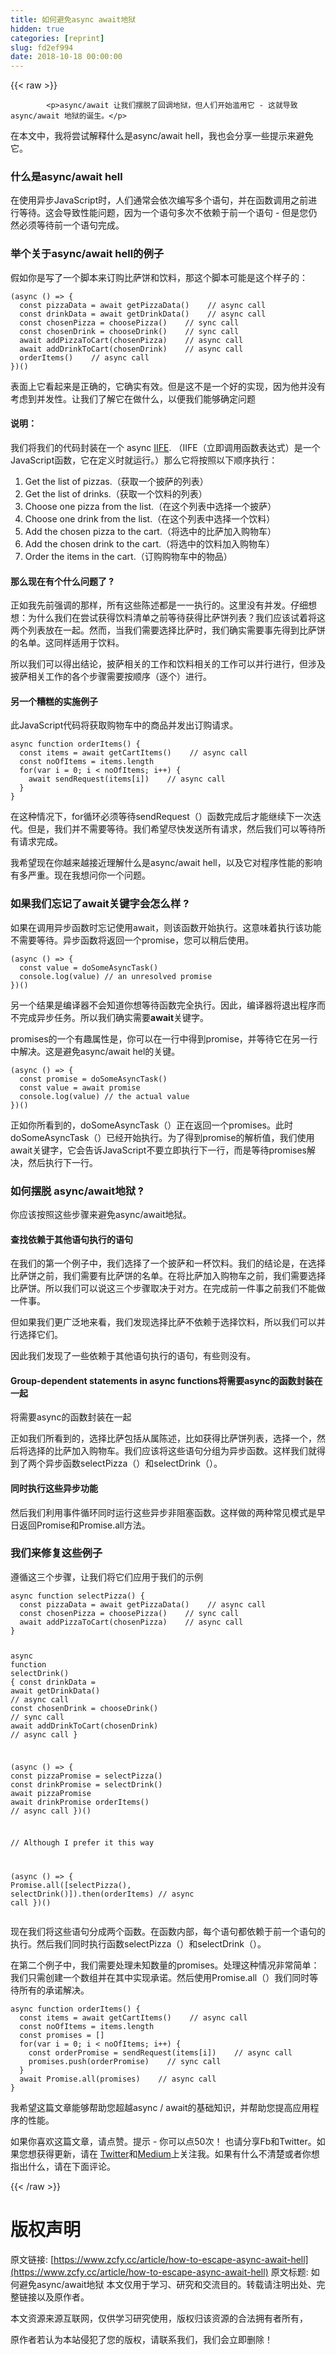 ```yaml
---
title: 如何避免async await地狱
hidden: true
categories: [reprint]
slug: fd2ef994
date: 2018-10-18 00:00:00
---
```


{{< raw >}}

            <p>async/await 让我们摆脱了回调地狱，但人们开始滥用它 - 这就导致async/await 地狱的诞生。</p>
<p>在本文中，我将尝试解释什么是async/await hell，我也会分享一些提示来避免它。</p>
<h3>什么是async/await hell</h3>
<p>在使用异步JavaScript时，人们通常会依次编写多个语句，并在函数调用之前进行等待。这会导致性能问题，因为一个语句多次不依赖于前一个语句 - 但是您仍然必须等待前一个语句完成。</p>
<h3>举个关于async/await hell的例子</h3>
<p>假如你是写了一个脚本来订购比萨饼和饮料，那这个脚本可能是这个样子的：</p>
<pre><code class="hljs dart">(<span class="hljs-keyword">async</span> () =&gt; {
  <span class="hljs-keyword">const</span> pizzaData = <span class="hljs-keyword">await</span> getPizzaData()    <span class="hljs-comment">// async call</span>
  <span class="hljs-keyword">const</span> drinkData = <span class="hljs-keyword">await</span> getDrinkData()    <span class="hljs-comment">// async call</span>
  <span class="hljs-keyword">const</span> chosenPizza = choosePizza()    <span class="hljs-comment">// sync call</span>
  <span class="hljs-keyword">const</span> chosenDrink = chooseDrink()    <span class="hljs-comment">// sync call</span>
  <span class="hljs-keyword">await</span> addPizzaToCart(chosenPizza)    <span class="hljs-comment">// async call</span>
  <span class="hljs-keyword">await</span> addDrinkToCart(chosenDrink)    <span class="hljs-comment">// async call</span>
  orderItems()    <span class="hljs-comment">// async call</span>
})()
</code></pre><p>表面上它看起来是正确的，它确实有效。但是这不是一个好的实现，因为他并没有考虑到并发性。让我们了解它在做什么，以便我们能够确定问题</p>
<h4>说明：</h4>
<p>我们将我们的代码封装在一个 async <a href="https://developer.mozilla.org/en-US/docs/Glossary/IIFE">IIFE</a>. （IIFE（立即调用函数表达式）是一个JavaScript函数，它在定义时就运行。）那么它将按照以下顺序执行：</p>
<ol>
<li>Get the list of pizzas.（获取一个披萨的列表）</li>
<li>Get the list of drinks.（获取一个饮料的列表）</li>
<li>Choose one pizza from the list.（在这个列表中选择一个披萨）</li>
<li>Choose one drink from the list.（在这个列表中选择一个饮料）</li>
<li>Add the chosen pizza to the cart.（将选中的比萨加入购物车）</li>
<li>Add the chosen drink to the cart.（将选中的饮料加入购物车）</li>
<li>Order the items in the cart.（订购购物车中的物品）</li>
</ol>
<h4>那么现在有个什么问题了 ?</h4>
<p>正如我先前强调的那样，所有这些陈述都是一一执行的。这里没有并发。仔细想想：为什么我们在尝试获得饮料清单之前等待获得比萨饼列表？我们应该试着将这两个列表放在一起。然而，当我们需要选择比萨时，我们确实需要事先得到比萨饼的名单。这同样适用于饮料。</p>
<p>所以我们可以得出结论，披萨相关的工作和饮料相关的工作可以并行进行，但涉及披萨相关工作的各个步骤需要按顺序（逐个）进行。</p>
<h4>另一个糟糕的实施例子</h4>
<p>此JavaScript代码将获取购物车中的商品并发出订购请求。</p>
<pre><code class="hljs javascript"><span class="hljs-keyword">async</span> <span class="hljs-function"><span class="hljs-keyword">function</span> <span class="hljs-title">orderItems</span>(<span class="hljs-params"></span>) </span>{
  <span class="hljs-keyword">const</span> items = <span class="hljs-keyword">await</span> getCartItems()    <span class="hljs-comment">// async call</span>
  <span class="hljs-keyword">const</span> noOfItems = items.length
  <span class="hljs-keyword">for</span>(<span class="hljs-keyword">var</span> i = <span class="hljs-number">0</span>; i &lt; noOfItems; i++) {
    <span class="hljs-keyword">await</span> sendRequest(items[i])    <span class="hljs-comment">// async call</span>
  }
}
</code></pre><p>在这种情况下，for循环必须等待sendRequest（）函数完成后才能继续下一次迭代。但是，我们并不需要等待。我们希望尽快发送所有请求，然后我们可以等待所有请求完成。</p>
<p>我希望现在你越来越接近理解什么是async/await hell，以及它对程序性能的影响有多严重。现在我想问你一个问题。</p>
<h3>如果我们忘记了await关键字会怎么样 ?</h3>
<p>如果在调用异步函数时忘记使用await，则该函数开始执行。这意味着执行该功能不需要等待。异步函数将返回一个promise，您可以稍后使用。</p>
<pre><code class="hljs clojure">(<span class="hljs-name">async</span> () =&gt; {
  const value = doSomeAsyncTask()
  console.log(<span class="hljs-name">value</span>) // an unresolved promise
})()
</code></pre><p>另一个结果是编译器不会知道你想等待函数完全执行。因此，编译器将退出程序而不完成异步任务。所以我们确实需要<strong>await</strong>关键字。</p>
<p>promises的一个有趣属性是，你可以在一行中得到promise，并等待它在另一行中解决。这是避免async/await hel的关键。</p>
<pre><code class="hljs clojure">(<span class="hljs-name">async</span> () =&gt; {
  const promise = doSomeAsyncTask()
  const value = await promise
  console.log(<span class="hljs-name">value</span>) // the actual value
})()
</code></pre><p>正如你所看到的，doSomeAsyncTask（）正在返回一个promises。此时doSomeAsyncTask（）已经开始执行。为了得到promise的解析值，我们使用await关键字，它会告诉JavaScript不要立即执行下一行，而是等待promises解决，然后执行下一行。</p>
<h3>如何摆脱 async/await地狱 ?</h3>
<p>你应该按照这些步骤来避免async/await地狱。</p>
<h4>查找依赖于其他语句执行的语句</h4>
<p>在我们的第一个例子中，我们选择了一个披萨和一杯饮料。我们的结论是，在选择比萨饼之前，我们需要有比萨饼的名单。在将比萨加入购物车之前，我们需要选择比萨饼。所以我们可以说这三个步骤取决于对方。在完成前一件事之前我们不能做一件事。</p>
<p>但如果我们更广泛地来看，我们发现选择比萨不依赖于选择饮料，所以我们可以并行选择它们。</p>
<p>因此我们发现了一些依赖于其他语句执行的语句，有些则没有。</p>
<h4>Group-dependent statements in async functions将需要async的函数封装在一起</h4>
<p>将需要async的函数封装在一起</p>
<p>正如我们所看到的，选择比萨包括从属陈述，比如获得比萨饼列表，选择一个，然后将选择的比​​萨加入购物车。我们应该将这些语句分组为异步函数。这样我们就得到了两个异步函数selectPizza（）和selectDrink（）。</p>
<h4>同时执行这些异步功能</h4>
<p>然后我们利用事件循环同时运行这些异步非阻塞函数。这样做的两种常见模式是早日返回Promise和Promise.all方法。</p>
<h3>我们来修复这些例子</h3>
<p>遵循这三个步骤，让我们将它们应用于我们的示例</p>
<pre><code class="hljs javascript"><span class="hljs-keyword">async</span> <span class="hljs-function"><span class="hljs-keyword">function</span> <span class="hljs-title">selectPizza</span>(<span class="hljs-params"></span>) </span>{
  <span class="hljs-keyword">const</span> pizzaData = <span class="hljs-keyword">await</span> getPizzaData()    <span class="hljs-comment">// async call</span>
  <span class="hljs-keyword">const</span> chosenPizza = choosePizza()    <span class="hljs-comment">// sync call</span>
  <span class="hljs-keyword">await</span> addPizzaToCart(chosenPizza)    <span class="hljs-comment">// async call</span>
}

<span class="hljs-keyword">async</span> <span class="hljs-function"><span class="hljs-keyword">function</span> <span class="hljs-title">selectDrink</span>(<span class="hljs-params"></span>) </span>{
  <span class="hljs-keyword">const</span> drinkData = <span class="hljs-keyword">await</span> getDrinkData()    <span class="hljs-comment">// async call</span>
  <span class="hljs-keyword">const</span> chosenDrink = chooseDrink()    <span class="hljs-comment">// sync call</span>
  <span class="hljs-keyword">await</span> addDrinkToCart(chosenDrink)    <span class="hljs-comment">// async call</span>
}

(<span class="hljs-keyword">async</span> () =&gt; {
  <span class="hljs-keyword">const</span> pizzaPromise = selectPizza()
  <span class="hljs-keyword">const</span> drinkPromise = selectDrink()
  <span class="hljs-keyword">await</span> pizzaPromise
  <span class="hljs-keyword">await</span> drinkPromise
  orderItems()    <span class="hljs-comment">// async call</span>
})()

<span class="hljs-comment">// Although I prefer it this way </span>

(<span class="hljs-keyword">async</span> () =&gt; {
  <span class="hljs-built_in">Promise</span>.all([selectPizza(), selectDrink()]).then(orderItems)   <span class="hljs-comment">// async call</span>
})()
</code></pre><p>现在我们将这些语句分成两个函数。在函数内部，每个语句都依赖于前一个语句的执行。然后我们同时执行函数selectPizza（）和selectDrink（）。</p>
<p>在第二个例子中，我们需要处理未知数量的promises。处理这种情况非常简单：我们只需创建一个数组并在其中实现承诺。然后使用Promise.all（）我们同时等待所有的承诺解决。</p>
<pre><code class="hljs javascript"><span class="hljs-keyword">async</span> <span class="hljs-function"><span class="hljs-keyword">function</span> <span class="hljs-title">orderItems</span>(<span class="hljs-params"></span>) </span>{
  <span class="hljs-keyword">const</span> items = <span class="hljs-keyword">await</span> getCartItems()    <span class="hljs-comment">// async call</span>
  <span class="hljs-keyword">const</span> noOfItems = items.length
  <span class="hljs-keyword">const</span> promises = []
  <span class="hljs-keyword">for</span>(<span class="hljs-keyword">var</span> i = <span class="hljs-number">0</span>; i &lt; noOfItems; i++) {
    <span class="hljs-keyword">const</span> orderPromise = sendRequest(items[i])    <span class="hljs-comment">// async call</span>
    promises.push(orderPromise)    <span class="hljs-comment">// sync call</span>
  }
  <span class="hljs-keyword">await</span> <span class="hljs-built_in">Promise</span>.all(promises)    <span class="hljs-comment">// async call</span>
}
</code></pre><p>我希望这篇文章能够帮助您超越async / await的基础知识，并帮助您提高应用程序的性能。</p>
<p>如果你喜欢这篇文章，请点赞。提示 - 你可以点50次！ 
也请分享Fb和Twitter。如果您想获得更新，请在 <a href="https://twitter.com/dev__adi">Twitter</a>和<a href="https://medium.com/@adityaa803/">Medium</a>上关注我。如果有什么不清楚或者你想指出什么，请在下面评论。</p>

          
{{< /raw >}}

# 版权声明
原文链接: [https://www.zcfy.cc/article/how-to-escape-async-await-hell](https://www.zcfy.cc/article/how-to-escape-async-await-hell)
原文标题: 如何避免async/await地狱
本文仅用于学习、研究和交流目的。转载请注明出处、完整链接以及原作者。 

本文资源来源互联网，仅供学习研究使用，版权归该资源的合法拥有者所有，

原作者若认为本站侵犯了您的版权，请联系我们，我们会立即删除！
